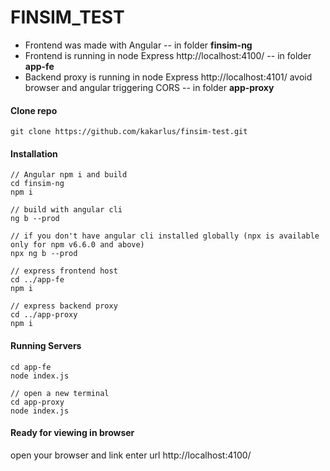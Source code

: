 # FINSIM_TEST

 - Frontend was made with Angular 
 -- in folder **finsim-ng**
 - Frontend is running in node Express http://localhost:4100/
 -- in folder **app-fe**
 - Backend proxy is running in node Express http://localhost:4101/ avoid browser and angular triggering CORS 
 -- in folder **app-proxy**

#### Clone repo
```
git clone https://github.com/kakarlus/finsim-test.git
```

#### Installation
```
// Angular npm i and build
cd finsim-ng
npm i

// build with angular cli
ng b --prod

// if you don't have angular cli installed globally (npx is available only for npm v6.6.0 and above)
npx ng b --prod

// express frontend host
cd ../app-fe
npm i

// express backend proxy
cd ../app-proxy
npm i
```

#### Running Servers
```
cd app-fe
node index.js

// open a new terminal
cd app-proxy
node index.js
```

#### Ready for viewing in browser

open your browser and link enter url http://localhost:4100/
